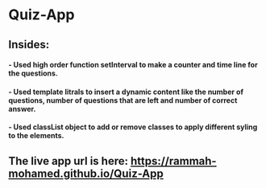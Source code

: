 # Quiz-App
## Insides:
#### - Used high order function setInterval to make a counter and time line for the questions.
#### - Used template litrals to insert a dynamic content like the number of questions, number of questions that are left and number of correct answer.
#### - Used classList object to add or remove classes to apply different syling to the elements.
## The live app url is here: https://rammah-mohamed.github.io/Quiz-App
